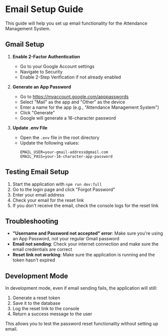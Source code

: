 # Email Setup Guide

This guide will help you set up email functionality for the Attendance Management System.

## Gmail Setup

1. **Enable 2-Factor Authentication**
   - Go to your Google Account settings
   - Navigate to Security
   - Enable 2-Step Verification if not already enabled

2. **Generate an App Password**
   - Go to https://myaccount.google.com/apppasswords
   - Select "Mail" as the app and "Other" as the device
   - Enter a name for the app (e.g., "Attendance Management System")
   - Click "Generate"
   - Google will generate a 16-character password

3. **Update .env File**
   - Open the `.env` file in the root directory
   - Update the following values:
     ```
     EMAIL_USER=your-gmail-address@gmail.com
     EMAIL_PASS=your-16-character-app-password
     ```

## Testing Email Setup

1. Start the application with `npm run dev:full`
2. Go to the login page and click "Forgot Password"
3. Enter your email address
4. Check your email for the reset link
5. If you don't receive the email, check the console logs for the reset link

## Troubleshooting

- **"Username and Password not accepted" error**: Make sure you're using an App Password, not your regular Gmail password
- **Email not sending**: Check your internet connection and make sure the email credentials are correct
- **Reset link not working**: Make sure the application is running and the token hasn't expired

## Development Mode

In development mode, even if email sending fails, the application will still:
1. Generate a reset token
2. Save it to the database
3. Log the reset link to the console
4. Return a success message to the user

This allows you to test the password reset functionality without setting up email. 